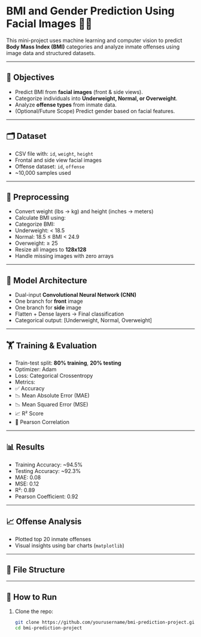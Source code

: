 # BMI and Gender Prediction Using Facial Images 🧠📸

This mini-project uses machine learning and computer vision to predict **Body Mass Index (BMI)** categories and analyze inmate offenses using image data and structured datasets.

---

## 📌 Objectives

- Predict BMI from **facial images** (front & side views).
- Categorize individuals into **Underweight, Normal, or Overweight**.
- Analyze **offense types** from inmate data.
- (Optional/Future Scope) Predict gender based on facial features.

---

## 🗂️ Dataset

- CSV file with: `id`, `weight`, `height`
- Frontal and side view facial images
- Offense dataset: `id`, `offense`
- ~10,000 samples used

---

## 🔧 Preprocessing

- Convert weight (lbs → kg) and height (inches → meters)
- Calculate BMI using:
- Categorize BMI:
- Underweight: < 18.5
- Normal: 18.5 ≤ BMI < 24.9
- Overweight: ≥ 25
- Resize all images to **128x128**
- Handle missing images with zero arrays

---

## 🧠 Model Architecture

- Dual-input **Convolutional Neural Network (CNN)**
- One branch for **front** image
- One branch for **side** image
- Flatten + Dense layers → Final classification
- Categorical output: [Underweight, Normal, Overweight]

---

## 🏋️ Training & Evaluation

- Train-test split: **80% training**, **20% testing**
- Optimizer: Adam
- Loss: Categorical Crossentropy
- Metrics:
- ✅ Accuracy
- 📉 Mean Absolute Error (MAE)
- 📉 Mean Squared Error (MSE)
- 📈 R² Score
- 🔗 Pearson Correlation

---

## 📊 Results

- Training Accuracy: ~94.5%
- Testing Accuracy: ~92.3%
- MAE: 0.08
- MSE: 0.12
- R²: 0.89
- Pearson Coefficient: 0.92

---

## 📈 Offense Analysis

- Plotted top 20 inmate offenses
- Visual insights using bar charts (`matplotlib`)

---

## 📂 File Structure


---

## 🚀 How to Run

1. Clone the repo:
   ```bash
   git clone https://github.com/yourusername/bmi-prediction-project.git
   cd bmi-prediction-project
